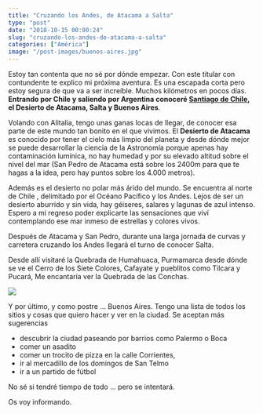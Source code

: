 ```yaml
---
title: "Cruzando los Andes, de Atacama a Salta"
type: "post"
date: "2018-10-15 00:00:24"
slug: "cruzando-los-andes-de-atacama-a-salta"
categories: ["América"]
image: "/post-images/buenos-aires.jpg"
---
```


Estoy tan contenta que no sé por dónde empezar. Con este titular con contundente te explico mi próxima aventura. Es una escapada corta pero estoy segura de que va a ser increíble. Muchos kilómetros en pocos días. **Entrando por Chile y saliendo por Argentina conoceré [Santiago de Chile](http://www.missviajes.com/un-dia-en-santiago-de-chile-visitas-imprescindibles/), el Desierto de Atacama, Salta y Buenos Aires**.  
  
Volando con Alitalia, tengo unas ganas locas de llegar, de conocer esa parte de este mundo tan bonito en el que vivimos. El **Desierto de Atacama** es conocido por tener el cielo más limpio del planeta y desde dónde mejor se puede desarrollar la ciencia de la Astronomía porque apenas hay contaminación lumínica, no hay humedad y por su elevado altitud sobre el nivel del mar (San Pedro de Atacama está sobre los 2400m para que te hagas a la idea, pero hay puntos sobre los 4.000 metros).  
  
Además es el desierto no polar más árido del mundo. Se encuentra al norte de Chile , delimitado por el Océano Pacífico y los Andes. Lejos de ser un desierto aburrido y sin vida, hay géiseres, salares y lagunas de azul intenso. Espero a mi regreso poder explicarte las sensaciones que viví contemplando ese mar inmeso de estrellas y colores vivos.  
  
Después de Atacama y San Pedro, durante una larga jornada de curvas y carretera cruzando los Andes llegará el turno de conocer Salta.  
  
Desde allí visitaré la Quebrada de Humahuaca, Purmamarca desde dónde se ve el Cerro de los Siete Colores, Cafayate y pueblitos como Tilcara y Pucará, Me encantaría ver la Quebrada de las Conchas.  
  
![](/post-images/buenos-aires.jpg)  
  
Y por último, y como postre ... Buenos Aires. Tengo una lista de todos los sitios y cosas que quiero hacer y ver en la ciudad. Se aceptan más sugerencias

- descubrir la ciudad paseando por barrios como Palermo o Boca
- comer un asadito
- comer un trocito de pizza en la calle Corrientes,
- ir al mercadillo de los domingos de San Telmo
- ir a un partido de fútbol

No sé si tendré tiempo de todo ... pero se intentará.  
  
Os voy informando.